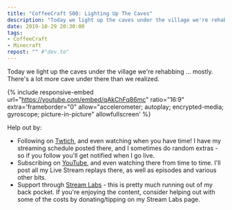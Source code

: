 ```yaml
---
title: "CoffeeCraft S00: Lighting Up The Caves"
description: "Today we light up the caves under the village we're rehabbing &hellip; mostly. There's a lot more cave under there than we realized."
date: 2019-10-29 20:30:00
tags:
- CoffeeCraft
- Minecraft
repost: "" #"dev.to"
---
```


Today we light up the caves under the village we're rehabbing &hellip; mostly. There's a lot more cave under there than we realized.
<!--more-->

{% include responsive-embed url="https://youtube.com/embed/qAkChFq86mc" ratio="16:9" extra='frameborder="0" allow="accelerometer; autoplay; encrypted-media; gyroscope; picture-in-picture" allowfullscreen' %}

Help out by:
 * Following on [Twtich](https://twitch.tv/AnonJr_Live), and even watching when you have time! I have my streaming schedule posted there, and I sometimes do random extras - so if you follow you'll get notified when I go live.
 * Subscribing on [YouTube](http://www.youtube.com/channel/UCXafqhKHbkSUIrq0LAuu0tw), and even watching there from time to time. I'll post all my Live Stream replays there, as well as episodes and various other bits.
 * Support through [Stream Labs](https://streamlabs.com/anonjr_live) - this is pretty much running out of my back pocket. If you're enjoying the content, consider helping out with some of the costs by donating/tipping on my Stream Labs page.